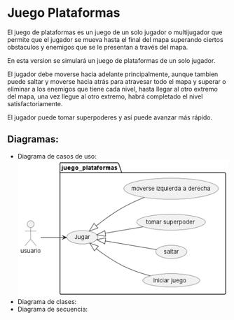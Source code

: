 # Juego Plataformas

El juego de plataformas es un juego de un solo jugador o multijugador que permite que el jugador se mueva hasta el final del mapa superando ciertos obstaculos y enemigos que se le presentan a través del mapa.

En esta version se simulará un juego de plataformas de un solo jugador.

El jugador debe moverse hacia adelante principalmente, aunque tambien puede saltar y moverse hacia atrás para atravesar todo el mapa y superar o eliminar a los enemigos que tiene cada nivel, hasta llegar al otro extremo del mapa, una vez llegue al otro extremo, habrá completado el nivel satisfactoriamente.

El jugador puede tomar superpoderes y así puede avanzar más rápido.


## Diagramas:

- Diagrama de casos de uso:
![Casos de uso](out/Diagramas/casos_de_uso/casos_de_uso.png)
- Diagrama de clases:
- Diagrama de secuencia: